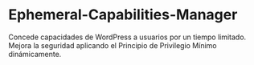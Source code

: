 # Ephemeral-Capabilities-Manager
 Concede capacidades de WordPress a usuarios por un tiempo limitado. Mejora la seguridad aplicando el Principio de Privilegio Mínimo dinámicamente.
